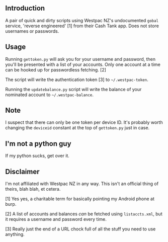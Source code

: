 Introduction
------------

A pair of quick and dirty scripts using Westpac NZ's undocumented `gobal` service, 'reverse engineered' [1] from their Cash Tank app. Does not store usernames or passwords.

Usage
-----

Running `gettoken.py` will ask you for your username and password, then you'll be presented with a list of your accounts. Only one account at a time can be hooked up for passwordless fetching. [2]

The script will write the authentication token [3] to `~/.westpac-token`.

Running the `updatebalance.py` script will write the balance of your nominated account to `~/.westpac-balance`.

Note
----

I suspect that there can only be one token per device ID. It's probably worth changing the `deviceid` constant at the top of `gettoken.py` just in case.

I'm not a python guy
--------------------

If my python sucks, get over it.

Disclaimer
----------

I'm not affiliated with Westpac NZ in any way. This isn't an official thing of theirs, blah blah, et cetera.

[1] Yes yes, a charitable term for basically pointing my Android phone at burp.

[2] A list of accounts and balances _can_ be fetched using `listaccts.xml`, but it requires a username and password every time.

[3] Really just the end of a URL chock full of all the stuff you need to use anything.
